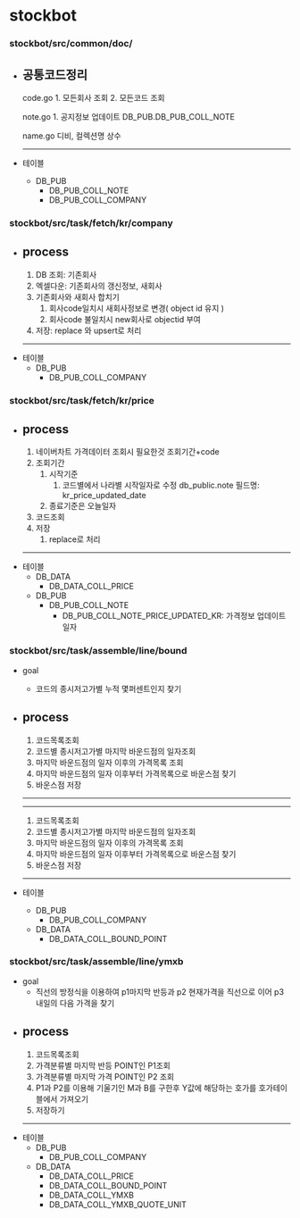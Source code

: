 # stockbot

### stockbot/src/common/doc/ 
   + 공통코드정리
      ---
      code.go
         1. 모든회사 조회
         2. 모든코드 조회

      note.go
         1. 공지정보 업데이트
            DB_PUB.DB_PUB_COLL_NOTE
      
      name.go
         디비, 컬렉션명 상수

      ---
   + 테이블
     + DB_PUB
        + DB_PUB_COLL_NOTE
        + DB_PUB_COLL_COMPANY


### stockbot/src/task/fetch/kr/company   
   + process
      ---
      1. DB 조회: 기존회사
      2. 엑셀다운: 기존회사의 갱신정보, 새회사
      3. 기존회사와 새회사 합치기
         1. 회사code일치시 새회사정보로 변경( object id 유지 ) 
         2. 회사code 불일치시 new회사로 objectid 부여 
      4. 저장: replace 와 upsert로 처리
      ---
   + 테이블
     + DB_PUB
        + DB_PUB_COLL_COMPANY

### stockbot/src/task/fetch/kr/price   
   + process
      ---
      1. 네이버차트 가격데이터 조회시 필요한것 조회기간+code
      2. 조회기간
         1. 시작기준
            1. 코드별에서 나라별 시작일자로 수정 db_public.note 필드명: kr_price_updated_date
         2. 종료기준은 오늘일자
      3. 코드조회
      4. 저장
         1. replace로 처리
      ---
   + 테이블
     + DB_DATA
        + DB_DATA_COLL_PRICE
      + DB_PUB
        + DB_PUB_COLL_NOTE
          + DB_PUB_COLL_NOTE_PRICE_UPDATED_KR: 가격정보 업데이트 일자


### stockbot/src/task/assemble/line/bound 
   + goal
     + 코드의 종시저고가별 누적 몇퍼센트인지 찾기
   + process
      ---
      1. 코드목록조회
      2. 코드별 종시저고가별 마지막 바운드점의 일자조회
      3. 마지막 바운드점의 일자 이후의 가격목록 조회
      4. 마지막 바운드점의 일자 이후부터 가격목록으로 바운스점 찾기
      5. 바운스점 저장 
     
      ---
      ---
      1. 코드목록조회
      2. 코드별 종시저고가별 마지막 바운드점의 일자조회
      3. 마지막 바운드점의 일자 이후의 가격목록 조회
      4. 마지막 바운드점의 일자 이후부터 가격목록으로 바운스점 찾기
      5. 바운스점 저장 
     
      ---      
   + 테이블
     + DB_PUB
        + DB_PUB_COLL_COMPANY
      + DB_DATA
        + DB_DATA_COLL_BOUND_POINT


### stockbot/src/task/assemble/line/ymxb 
   + goal
     + 직선의 방정식을 이용하여 p1마지막 반등과 p2 현재가격을 직선으로 이어 p3 내일의 다음 가격을 찾기
   + process
      ---
      1. 코드목록조회
      2. 가격분류별 마지막 반등 POINT인 P1조회
      3. 가격분류별 마지막 가격 POINT인 P2 조회
      4. P1과 P2를 이용해 기울기인 M과 B를 구한후 Y값에 해당하는 호가를 호가테이블에서 가져오기
      5. 저장하기
      ---      
   + 테이블
     + DB_PUB
        + DB_PUB_COLL_COMPANY
      + DB_DATA
        + DB_DATA_COLL_PRICE
        + DB_DATA_COLL_BOUND_POINT
        + DB_DATA_COLL_YMXB
        + DB_DATA_COLL_YMXB_QUOTE_UNIT
